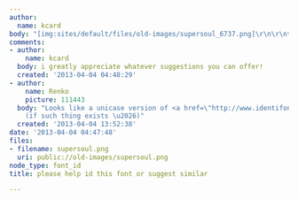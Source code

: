```yaml
---
author:
  name: kcard
body: "[img:sites/default/files/old-images/supersoul_6737.png]\r\n\r\nthank you!!"
comments:
- author:
    name: kcard
  body: i greatly appreciate whatever suggestions you can offer!
  created: '2013-04-04 04:48:29'
- author:
    name: Renko
    picture: 111443
  body: "Looks like a unicase version of <a href=\"http://www.identifont.com/show?2SA\">Clarendon</a>
    (if such thing exists \u2026)"
  created: '2013-04-04 13:52:38'
date: '2013-04-04 04:47:48'
files:
- filename: supersoul.png
  uri: public://old-images/supersoul.png
node_type: font_id
title: please help id this font or suggest similar

---
```

